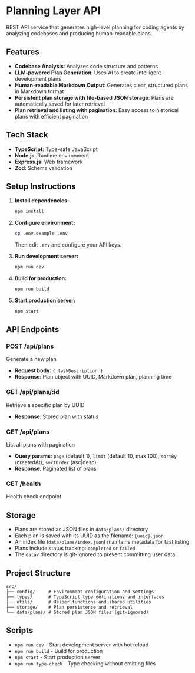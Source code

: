 # Planning Layer API

REST API service that generates high-level planning for coding agents by analyzing codebases and producing human-readable plans.

## Features

- **Codebase Analysis**: Analyzes code structure and patterns
- **LLM-powered Plan Generation**: Uses AI to create intelligent development plans
- **Human-readable Markdown Output**: Generates clear, structured plans in Markdown format
- **Persistent plan storage with file-based JSON storage**: Plans are automatically saved for later retrieval
- **Plan retrieval and listing with pagination**: Easy access to historical plans with efficient pagination

## Tech Stack

- **TypeScript**: Type-safe JavaScript
- **Node.js**: Runtime environment
- **Express.js**: Web framework
- **Zod**: Schema validation

## Setup Instructions

1. **Install dependencies:**

   ```bash
   npm install
   ```

2. **Configure environment:**

   ```bash
   cp .env.example .env
   ```

   Then edit `.env` and configure your API keys.

3. **Run development server:**

   ```bash
   npm run dev
   ```

4. **Build for production:**

   ```bash
   npm run build
   ```

5. **Start production server:**
   ```bash
   npm start
   ```

## API Endpoints

### POST /api/plans

Generate a new plan

- **Request body**: `{ taskDescription }`
- **Response**: Plan object with UUID, Markdown plan, planning time

### GET /api/plans/:id

Retrieve a specific plan by UUID

- **Response**: Stored plan with status

### GET /api/plans

List all plans with pagination

- **Query params**: `page` (default 1), `limit` (default 10, max 100), `sortBy` (createdAt), `sortOrder` (asc|desc)
- **Response**: Paginated list of plans

### GET /health

Health check endpoint

## Storage

- Plans are stored as JSON files in `data/plans/` directory
- Each plan is saved with its UUID as the filename: `{uuid}.json`
- An index file (`data/plans/index.json`) maintains metadata for fast listing
- Plans include status tracking: `completed` or `failed`
- The `data/` directory is git-ignored to prevent committing user data

## Project Structure

```
src/
├── config/     # Environment configuration and settings
├── types/      # TypeScript type definitions and interfaces
├── utils/      # Helper functions and shared utilities
├── storage/    # Plan persistence and retrieval
└── data/plans/ # Stored plan JSON files (git-ignored)
```

## Scripts

- `npm run dev` - Start development server with hot reload
- `npm run build` - Build for production
- `npm start` - Start production server
- `npm run type-check` - Type checking without emitting files

